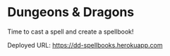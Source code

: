 # Dungeons & Dragons

Time to cast a spell and create a spellbook!

Deployed URL: https://dd-spellbooks.herokuapp.com
